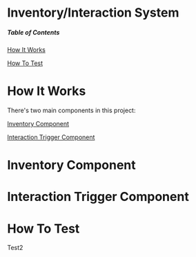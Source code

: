 # Inventory/Interaction System

##### Table of Contents  

[How It Works](#how-it-works)

[How To Test](#how-to-test)

# How It Works
There's two main components in this project:

[Inventory Component](#inventory-component)

[Interaction Trigger Component](#interaction-trigger-component)

# Inventory Component

# Interaction Trigger Component

# How To Test
Test2
